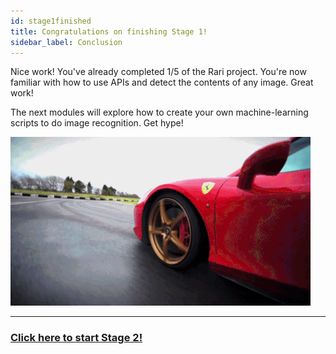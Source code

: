 ```yaml
---
id: stage1finished
title: Congratulations on finishing Stage 1!
sidebar_label: Conclusion
---
```


Nice work! You've already completed 1/5 of the Rari project. You're now familiar with how to use APIs and detect the contents of any image. Great work!

The next modules will explore how to create your own machine-learning scripts to do image recognition. Get hype!

![ferrari](../../img/doc-images/stage-1/conclusion.gif)
* * *

### [Click here to start Stage 2!](../stage2)                                             